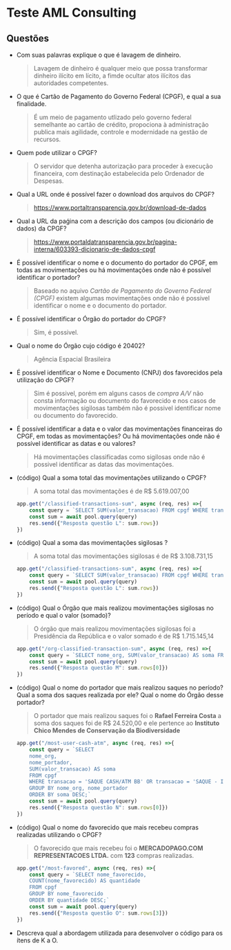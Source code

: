 # Teste AML Consulting

## Questões

- Com suas palavras explique o que é lavagem de dinheiro.
    > Lavagem de dinheiro é qualquer meio que possa transformar dinheiro ilícito em lícito, 
    > a fimde ocultar atos ilícitos das autoridades competentes.

- O que é Cartão de Pagamento do Governo Federal (CPGF), e qual a sua finalidade.
    > É um meio de pagamento utlizado pelo governo federal semelhante ao cartão de crédito,
    > propociona à administração publica mais agilidade, controle e modernidade na gestão
    > de recursos.

- Quem pode utilizar o CPGF?
    > O servidor que detenha autorização para proceder à execução financeira, com destinação
    > estabelecida pelo Ordenador de Despesas.

- Qual a URL onde é possível fazer o download dos arquivos do CPGF?
    > https://www.portaltransparencia.gov.br/download-de-dados

- Qual a URL da paǵina com a descrição dos campos (ou dicionário de dados) da CPGF?
    > https://www.portaldatransparencia.gov.br/pagina-interna/603393-dicionario-de-dados-cpgf

- É possível identificar o nome e o documento do portador do CPGF, em todas as
movimentações ou há movimentações onde não é possível identificar o portador?
    > Baseado no aquivo *Cartão de Pagamento do Governo Federal (CPGF)* existem algumas
    > movimentações onde não é possivel identificar o nome e o documento do portador.

- É possível identificar o Órgão do portador do CPGF?
    > Sim, é possivel.
- Qual o nome do Órgão cujo código é 20402?
    > Agência Espacial Brasileira

- É possível identificar o Nome e Documento (CNPJ) dos favorecidos pela utilização do
CPGF?
    > Sim é possivel, porém em alguns casos de *compra A/V* não consta informação ou documento do favorecido e nos casos de movimentações sigilosas também não é possivel identificar nome ou documento do favorecido.

- É possível identificar a data e o valor das movimentações financeiras do CPGF, em
todas as movimentações? Ou há movimentações onde não é possível identificar as datas e
ou valores?
    > Há movimentações classificadas como sigilosas onde não é possivel identificar as datas das movimentações.

- (código) Qual a soma total das movimentações utilizando o CPGF?
    > A soma total das movimentações é de R$ 5.619.007,00
    ```JavaScript
    app.get("/classified-transactions-sum", async (req, res) =>{
        const query = `SELECT SUM(valor_transacao) FROM cpgf WHERE transacao = 'Informações protegidas por sigilo';`
        const sum = await pool.query(query)
        res.send({"Resposta questão L": sum.rows})
    })
    ```

- (código) Qual a soma das movimentações sigilosas ?
    > A soma total das movimentações sigilosas é de R$ 3.108.731,15
    ```JavaScript
    app.get("/classified-transactions-sum", async (req, res) =>{
        const query = `SELECT SUM(valor_transacao) FROM cpgf WHERE transacao = 'Informações protegidas por sigilo';`
        const sum = await pool.query(query)
        res.send({"Resposta questão L": sum.rows})
    })
    ```

- (código) Qual o Órgão que mais realizou movimentações sigilosas no período e qual o valor (somado)?
    > O órgão que mais realizou movimentações sigilosas foi a Presidência da República e o valor somado é de R$ 1.715.145,14
    ```JavaScript
    app.get("/org-classified-transaction-sum", async (req, res) =>{
        const query = `SELECT nome_org, SUM(valor_transacao) AS soma FROM cpgf GROUP BY nome_org ORDER BY soma DESC;`
        const sum = await pool.query(query)
        res.send({"Resposta questão M": sum.rows[0]})
    })
    ```

- (código) Qual o nome do portador que mais realizou saques no período? Qual a soma
dos saques realizada por ele? Qual o nome do Órgão desse portador?
    > O portador que mais realizou saques foi o **Rafael Ferreira Costa** a soma dos saques foi de R$ 24.520,00 e ele pertence ao **Instituto Chico Mendes de Conservação da Biodiversidade**
    ```JavaScript
    app.get("/most-user-cash-atm", async (req, res) =>{
        const query = `SELECT
        nome_org,
        nome_portador,
        SUM(valor_transacao) AS soma 
        FROM cpgf 
        WHERE transacao = 'SAQUE CASH/ATM BB' OR transacao = 'SAQUE - INT$ - APRES' 
        GROUP BY nome_org, nome_portador
        ORDER BY soma DESC;`
        const sum = await pool.query(query)
        res.send({"Resposta questão N": sum.rows[0]})
    })
    ```

- (código) Qual o nome do favorecido que mais recebeu compras realizadas utilizando o
CPGF?
    > O favorecido que mais recebeu foi o **MERCADOPAGO.COM REPRESENTACOES LTDA.** com **123** compras realizadas.
    ```JavaScript
    app.get("/most-favored", async (req, res) =>{
        const query = `SELECT nome_favorecido,
        COUNT(nome_favorecido) AS quantidade
        FROM cpgf 
        GROUP BY nome_favorecido 
        ORDER BY quantidade DESC;`
        const sum = await pool.query(query)
        res.send({"Resposta questão O": sum.rows[3]})
    })
    ```

- Descreva qual a abordagem utilizada para desenvolver o código para os ítens de K a O.
